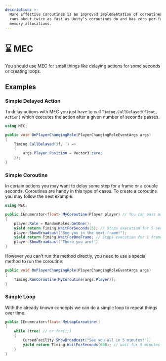 ```yaml
---
description: >-
  More Effective Coroutines is an improved implementation of coroutines that
  runs about twice as fast as Unity’s coroutines do and has zero per-frame
  memory allocations.
---
```


# ⌛ MEC

You should use MEC for small things like delaying actions for some seconds or creating loops.

## Examples

### Simple Delayed Action

To delay actions with MEC you just have to call `Timing.CallDelayed(float, Action)` which executes the action after a given number of seconds passes.

```csharp
using MEC;

public void OnPlayerChangingRole(PlayerChangingRoleEventArgs args)
{
    Timing.CallDelayed(3f, () => 
    {
        args.Player.Position = Vector3.zero;
    });
}
```

### Simple Coroutine

In certain actions you may want to delay some step for a frame or a couple seconds. Coroutines are handy in this type of cases. To create a coroutine you may follow the next example:

```csharp
using MEC;

public IEnumerator<float> MyCoroutine(Player player) // You can pass arguments
{
    player.Role = RandomRoles.GetOne();
    yield return Timing.WaitForSeconds(5); // Stops execution for 5 seconds
    player.ShowBroadcast("See you in the next frame!");
    yield return Timing.WaitForOneFrame; // Stops execution for 1 frame
    player.ShowBroadcast("There you are!")
}
```

However you can't run the method directly, you need to use a special method to run the coroutine:

```csharp
public void OnPlayerChangingRole(PlayerChangingRoleEventArgs args)
{
    Timing.RunCoroutine(MyCoroutine(args.Player));
}
```

### Simple Loop

With the already known concepts we can do a simple loop to repeat things over time.

```csharp
public IEnumerator<float> MyLoopCoroutine()
{
    while (true) // or for(;;)
    {
        CursedFacility.ShowBroadcast("See you all in 5 minutes!");
        yield return Timing.WaitForSeconds(600); // wait for 5 minutes
    }
}
```
